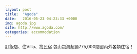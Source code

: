```yaml
---
layout: post
title:  "Agoda"
date:   2016-05-23 04:23:33 +0000
img: agoda.jpg
site: http://www.agoda.com/
categories: accommodation
---
```

訂飯店、住Villa、找民宿 包山包海超過775,000間國內外各類住宿！